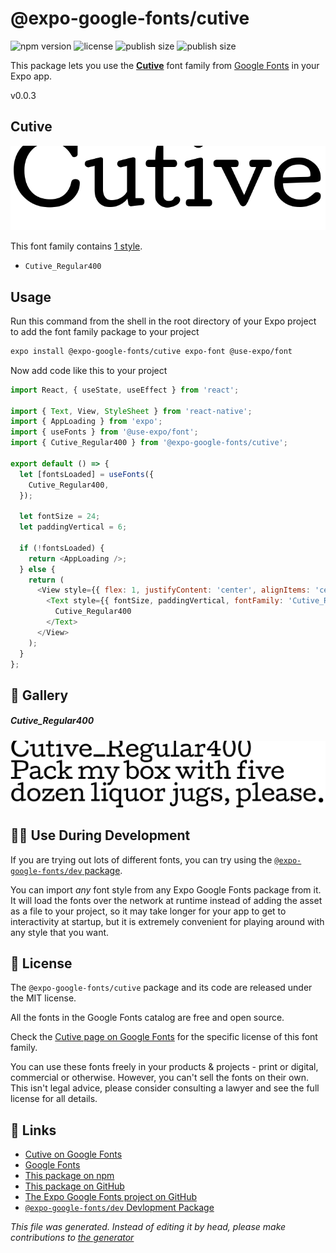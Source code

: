 # @expo-google-fonts/cutive

![npm version](https://flat.badgen.net/npm/v/@expo-google-fonts/cutive)
![license](https://flat.badgen.net/github/license/expo/google-fonts)
![publish size](https://flat.badgen.net/packagephobia/install/@expo-google-fonts/cutive)
![publish size](https://flat.badgen.net/packagephobia/publish/@expo-google-fonts/cutive)

This package lets you use the [**Cutive**](https://fonts.google.com/specimen/Cutive) font family from [Google Fonts](https://fonts.google.com/) in your Expo app.

v0.0.3

## Cutive

![Cutive](./font-family.png)

This font family contains [1 style](#gallery).

- `Cutive_Regular400`

## Usage

Run this command from the shell in the root directory of your Expo project to add the font family package to your project
```sh
expo install @expo-google-fonts/cutive expo-font @use-expo/font
```

Now add code like this to your project
```js
import React, { useState, useEffect } from 'react';

import { Text, View, StyleSheet } from 'react-native';
import { AppLoading } from 'expo';
import { useFonts } from '@use-expo/font';
import { Cutive_Regular400 } from '@expo-google-fonts/cutive';

export default () => {
  let [fontsLoaded] = useFonts({
    Cutive_Regular400,
  });

  let fontSize = 24;
  let paddingVertical = 6;

  if (!fontsLoaded) {
    return <AppLoading />;
  } else {
    return (
      <View style={{ flex: 1, justifyContent: 'center', alignItems: 'center' }}>
        <Text style={{ fontSize, paddingVertical, fontFamily: 'Cutive_Regular400' }}>
          Cutive_Regular400
        </Text>
      </View>
    );
  }
};

```

## 🔡 Gallery

##### Cutive_Regular400
![Cutive_Regular400](./2e0849ce3a9bd06c1d093ce26a2727da8b032430d3d39d191cfd79df0983d490.ttf.png)


## 👩‍💻 Use During Development

If you are trying out lots of different fonts, you can try using the [`@expo-google-fonts/dev` package](https://github.com/expo/google-fonts/tree/master/font-packages/dev#readme).

You can import *any* font style from any Expo Google Fonts package from it. It will load the fonts
over the network at runtime instead of adding the asset as a file to your project, so it may take longer
for your app to get to interactivity at startup, but it is extremely convenient
for playing around with any style that you want.

## 📖 License

The `@expo-google-fonts/cutive` package and its code are released under the MIT license.

All the fonts in the Google Fonts catalog are free and open source.

Check the [Cutive page on Google Fonts](https://fonts.google.com/specimen/Cutive) for the specific license of this font family.

You can use these fonts freely in your products & projects - print or digital, commercial or otherwise. However, you can't sell the fonts on their own. This isn't legal advice, please consider consulting a lawyer and see the full license for all details.

## 🔗 Links

- [Cutive on Google Fonts](https://fonts.google.com/specimen/Cutive)
- [Google Fonts](https://fonts.google.com/)
- [This package on npm](https://www.npmjs.com/package/@expo-google-fonts/cutive)
- [This package on GitHub](https://github.com/expo/google-fonts/tree/master/font-packages/cutive)
- [The Expo Google Fonts project on GitHub](https://github.com/expo/google-fonts)
- [`@expo-google-fonts/dev` Devlopment Package](https://github.com/expo/google-fonts/tree/master/font-packages/dev)


*This file was generated. Instead of editing it by head, please make contributions to [the generator](https://github.com/expo/google-fonts/tree/master/packages/generator)*
